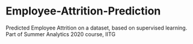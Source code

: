 # Employee-Attrition-Prediction

Predicted Employee Attrition on a dataset, based on supervised learning.
Part of Summer Analytics 2020 course, IITG
